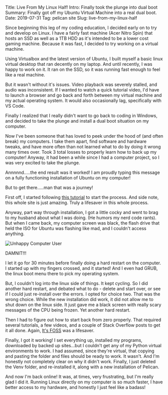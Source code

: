 Title: Live From My Linux Half!
Intro: Finally took the plunge into dual boot
Summary: Finally got off my Ubuntu Virtual Machine into a real dual boot.
Date: 2019-07-31
Tag: pelican site
Slug: live-from-my-linux-half

Since beginning this leg of my coding education, I decided early on to try and develop on Linux. I have a fairly fast machine (Acer Nitro Spin) that hosts an SSD as well as a 1TB HDD as it's intended to be a lower cost gaming machine. Because it was fast, I decided to try working on a virtual machine.

Using Virtualbox and the latest version of Ubuntu, I built myself a basic linux virtual desktop that ran decently on my laptop. And until recently, I was happy to work on it. It ran on the SSD, so it was running fast enough to feel like a real machine.

But it wasn't without it's issues. Video playback was severely stalled, and audio was inconsistent. If I wanted to watch a quick tutorial video, I'd have to launch a browser and go back and forth between my virtual machine and my actual operating system. It would also occasionally lag, specifically with VS Code.

Finally I realized that I really didn't want to go back to coding in Windows, and decided to take the plunge and install a dual boot situation on my computer.

Now I've been someone that has loved to peek under the hood of (and often break) my computers. I take them apart, find software and hardware tweaks, and have more often than not learned what to do by doing it wrong many times over. Took 3 total losses to properly learn how to back up my computer! Anyway, it had been a while since I had a computer project, so I was very excited to take the plunge. 

Annnnnd.....the end result was it worked! I am proudly typing this message on a fully functioning installation of Ubuntu on my computer!

But to get there.....man that was a journey!

First off, I started following [this tutorial](https://itsfoss.com/install-ubuntu-1404-dual-boot-mode-windows-8-81-uefi/) to start the process. And side note, this whole site is just amazing. Truly a lifesaver in this whole process.

Anyway, part way through installation, I got a little cocky and went to brag to my husband about what I was doing. (He humors my nerd code rants). But when I came back, my computer screen was black, the flash drive that held the ISO for Ubuntu was flashing like mad, and I couldn't access anything.

<img style="max-height:40rem;" class="img-fluid d-block mx-auto mb-3" src="{static}/images/Computer-Angry-User-Internet-Unhappy-Frustration.png" alt="Unhappy Computer User">

DAMNIT!!!

I let it go for 30 minutes before finally doing a hard restart on the computer. I started up with my fingers crossed, and it started! And I even had GRUB, the linux boot menu there to pick my operating system.

But, I couldn't log into the linux side of things. It kept cycling. So I did another hard restart, and debated what to do - delete and start over, or see if I could just re-install over the errors. I opted for choice two. That was the wrong choice. While the new installation did work, it did not allow me to shut down on the linux side. It just gave me a black screen with really scary messages of the CPU being frozen. Yet another hard restart.

Then I had to figure out how to start back from zero properly. That required several tutorials, a few videos, and a couple of Stack Overflow posts to get it all done. Again, [It's FOSS](https://itsfoss.com/uninstall-ubuntu-linux-windows-dual-boot/) was a lifesaver.

Finally, I got it working! I set everything up, installed my programs, downloaded by backed up sites...but I couldn't get any of my Python virtual environments to work. I had assumed, since they're virtual, that copying and pasting the folder and files should be ready to work. It wasn't. And I'm honestly not completely clear on why it didn't work. Finally, I just deleted the Venv folder, and re-installed it, along with a new installation of Pelican.

And now I'm back online! It was, at times, very frustrating, but I'm really glad I did it. Running Linux directly on my computer is so much faster, I have better access to my hardware, and honestly I just feel like a badass!
